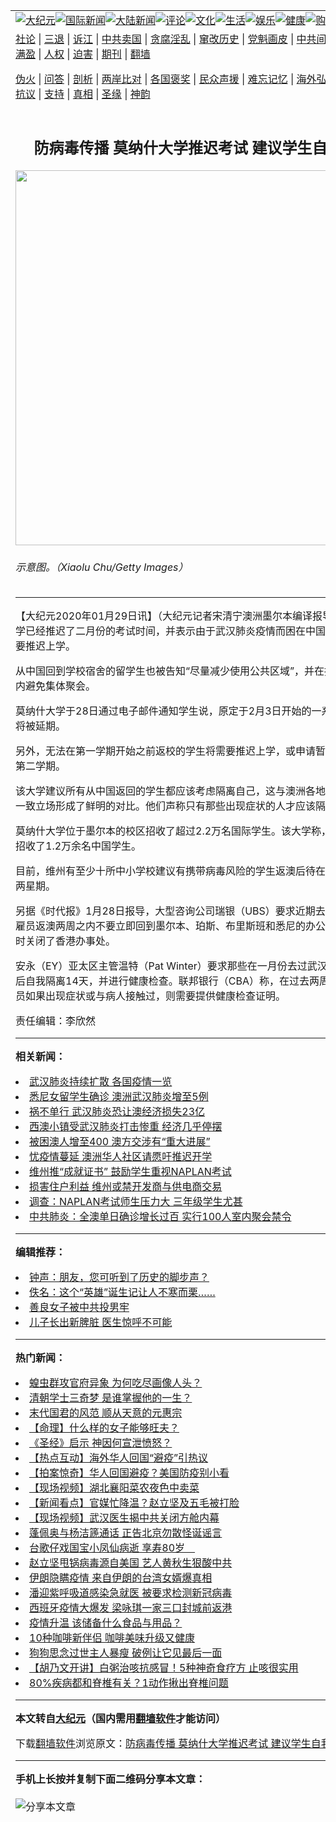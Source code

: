 <a name="1" id="1" target="_blank"></a><span id="1"></span>
<table align=center border="0"><tr><td colspan="2" VALIGN=TOP><a href="https://github.com/onzhi266/djy/blob/master/gb/nsc413.md#1"><img src="https://raw.githubusercontent.com/onzhi266/www/master/t/djy/1.jpg" title="大纪元"></a><a href="https://github.com/onzhi266/djy/blob/master/gb/n24hr.md#1"><img src="https://raw.githubusercontent.com/onzhi266/www/master/t/djy/3.jpg" title="国际新闻"></a><a href="https://github.com/onzhi266/djy/blob/master/gb/nsc413.md#1"><img src="https://raw.githubusercontent.com/onzhi266/www/master/t/djy/4.jpg" title="大陆新闻"></a><a href="https://github.com/onzhi266/djy/blob/master/gb/news392.md#1"><img src="https://raw.githubusercontent.com/onzhi266/www/master/t/djy/5.jpg" title="评论"></a><a href="https://github.com/onzhi266/djy/blob/master/gb/news2007.md#1"><img src="https://raw.githubusercontent.com/onzhi266/www/master/t/djy/6.jpg" title="文化"></a><a href="https://github.com/onzhi266/djy/blob/master/gb/news2008.md#1"><img src="https://raw.githubusercontent.com/onzhi266/www/master/t/djy/7.jpg" title="生活"></a><a href="https://github.com/onzhi266/djy/blob/master/gb/ncyule.md#1"><img src="https://raw.githubusercontent.com/onzhi266/www/master/t/djy/8.jpg" title="娱乐"></a><a href="https://github.com/onzhi266/djy/blob/master/gb/nsc1002.md#1"><img src="https://raw.githubusercontent.com/onzhi266/www/master/t/djy/9.jpg" title="健康"><a href="https://www.youlucky.com"><img src="https://raw.githubusercontent.com/onzhi266/www/master/t/djy/10.jpg" title="购物"></a><a href="https://donate.epochtimes.com/?utm_medium=epochtimes&utm_source=referral&utm_campaign=donate_button_djyarticleheader"><img src="https://raw.githubusercontent.com/onzhi266/www/master/t/djy/12.jpg" title="捐款"></a></td></tr>
<tr><td colspan="2" VALIGN=TOP><a target="_blank" href="https://github.com/onzhi266/djy/blob/master/gb/9p.md#1">社论</a> | <a target="_blank" href="https://github.com/onzhi266/djy/blob/master/gb/nf5657.md#1">三退</a> | <a target="_blank" href="https://github.com/onzhi266/djy/blob/master/gb/nf6124.md#1">诉江</a> | <a target="_blank" href="https://github.com/onzhi266/djy/blob/master/gb/nf1176117.md#1">中共卖国</a> | <a target="_blank" href="https://github.com/onzhi266/djy/blob/master/gb/nf5773.md#1">贪腐淫乱</a> | <a target="_blank" href="https://github.com/onzhi266/djy/blob/master/gb/nf1176115.md#1">窜改历史</a> | <a target="_blank" href="https://github.com/onzhi266/djy/blob/master/gb/nf1176107.md#1">党魁画皮</a> | <a target="_blank" href="https://github.com/onzhi266/djy/blob/master/gb/nf1320400.md#1">中共间谍</a> | <a target="_blank" href="https://github.com/onzhi266/djy/blob/master/gb/nf1176114.md#1">破坏传统</a> | <a target="_blank" href="https://github.com/onzhi266/ntdtv/blob/master/gb/prog447_1.md#1">恶贯满盈</a> | <a target="_blank" href="https://github.com/onzhi266/djy/blob/master/gb/ncid278.md#1">人权</a> | <a target="_blank" href="https://github.com/onzhi266/djy/blob/master/gb/nf1176111.md#1">迫害</a> | <a target="_blank" href="https://gitlab.com/szzdlab/mh-qikan/blob/master/README.md#1">期刊</a> | <a target="_blank" href="https://github.com/onzhi266/www/blob/master/README.md?zsrh#8">翻墙</a></p><p><a target="_blank" href="https://github.com/onzhi266/djy/blob/master/gb/nf5562.md#1">伪火</a> | <a target="_blank" href="https://github.com/onzhi266/djy/blob/master/gb/nf4378.md#1">问答</a> | <a target="_blank" href="https://github.com/onzhi266/djy/blob/master/gb/nf5792.md#1">剖析</a> | <a target="_blank" href="https://github.com/onzhi266/djy/blob/master/gb/nf5735.md#1">两岸比对</a> | <a target="_blank" href="https://github.com/onzhi266/djy/blob/master/gb/nf6119.md#1">各国褒奖</a> | <a target="_blank" href="https://github.com/onzhi266/djy/blob/master/gb/nf6120.md#1">民众声援</a> | <a target="_blank" href="https://github.com/onzhi266/djy/blob/master/gb/nf1188594.md#1">难忘记忆</a> | <a target="_blank" href="https://github.com/onzhi266/djy/blob/master/gb/nf3180.md#1">海外弘传</a> | <a target="_blank" href="https://github.com/onzhi266/djy/blob/master/gb/nf5410.md#1">万人上访</a> | <a target="_blank" href="https://github.com/onzhi266/ntdtv/blob/master/gb/prog1530_1.md#1">和平抗议</a> | <a target="_blank" href="https://github.com/onzhi266/djy/blob/master/gb/nf4386.md#1">支持</a> | <a target="_blank" href="https://github.com/onzhi266/djy/blob/master/gb/nf4389.md#1">真相</a> | <a target="_blank" href="https://github.com/onzhi266/djy/blob/master/gb/nf5790.md#1">圣缘</a> | <a target="_blank" href="https://github.com/onzhi266/djy/blob/master/gb/nf4786.md#1">神韵</a></td></tr>
<tr><td VALIGN=TOP width="626"><h2 align=center>防病毒传播 莫纳什大学推迟考试 建议学生自我隔离</h2>
<img width="600" src="https://i.epochtimes.com/assets/uploads/2020/01/GettyImages-1201285261-1-600x400.jpg" />
<h6>示意图。（Xiaolu Chu/Getty Images）
</h6>
<hr>
<p>【大纪元2020年01月29日讯】（大纪元记者宋清宁<ahref="https://github.com/onzhi266/djy/blob/master/gb/tag/%E6%BE%B3%E6%B4%B2.md#1">澳洲</a>墨尔本编译报导）<ahref="https://github.com/onzhi266/djy/blob/master/gb/tag/%E8%8E%AB%E7%BA%B3%E4%BB%80%E5%A4%A7%E5%AD%A6.md#1">莫纳什大学</a>已经推迟了二月份的考试时间，并表示由于<ahref="https://github.com/onzhi266/djy/blob/master/gb/tag/%E6%AD%A6%E6%B1%89%E8%82%BA%E7%82%8E.md#1">武汉肺炎</a>疫情而困在中国的学生可能需要推迟上学。</p>
<p>从中国回到学校宿舍的留学生也被告知“尽量减少使用公共区域”，并在接下来的三周内避免集体聚会。</p>
<p><ahref="https://github.com/onzhi266/djy/blob/master/gb/tag/%E8%8E%AB%E7%BA%B3%E4%BB%80%E5%A4%A7%E5%AD%A6.md#1">莫纳什大学</a>于28日通过电子邮件通知学生说，原定于2月3日开始的一系列夏季考试将被延期。</p>
<p>另外，无法在第一学期开始之前返校的学生将需要推迟上学，或申请暂停上学，直至第二学期。</p>
<p>该大学建议所有从中国返回的学生都应该考虑<ahref="https://github.com/onzhi266/djy/blob/master/gb/tag/%E9%9A%94%E7%A6%BB.md#1">隔离</a>自己，这与<ahref="https://github.com/onzhi266/djy/blob/master/gb/tag/%E6%BE%B3%E6%B4%B2.md#1">澳洲</a>各地首席卫生官的一致立场形成了鲜明的对比。他们声称只有那些出现症状的人才应该<ahref="https://github.com/onzhi266/djy/blob/master/gb/tag/%E9%9A%94%E7%A6%BB.md#1">隔离</a>自己。</p>
<p>莫纳什大学位于墨尔本的校区招收了超过2.2万名国际学生。该大学称，其在2017年招收了1.2万余名中国学生。</p>
<p>目前，维州有至少十所中小学校建议有携带病毒风险的学生返澳后待在家里自我隔离两星期。</p>
<p>另据《时代报》1月28日报导，大型咨询公司瑞银（UBS）要求近期去过中国旅行的雇员返澳两周之内不要立即回到墨尔本、珀斯、布里斯班和悉尼的办公室上班，并暂时关闭了香港办事处。</p>
<p>安永（EY）亚太区主管温特（Pat Winter）要求那些在一月份去过武汉的雇员在返澳后自我隔离14天，并进行健康检查。联邦银行（CBA）称，在过去两周去过武汉的雇员如果出现症状或与病人接触过，则需要提供健康检查证明。</p>
<p>责任编辑：李欣然</p>

<hr>


<strong>相关新闻：</strong>
<li><a href="https://github.com/onzhi266/djy/blob/master/gb/20/1/27/n11825123.md#1">武汉肺炎持续扩散 各国疫情一览</a></li>
<li><a href="https://github.com/onzhi266/djy/blob/master/gb/20/1/27/n11825272.md#1">悉尼女留学生确诊 澳洲武汉肺炎增至5例</a></li>
<li><a href="https://github.com/onzhi266/djy/blob/master/gb/20/1/28/n11826982.md#1">祸不单行 武汉肺炎恐让澳经济损失23亿</a></li>
<li><a href="https://github.com/onzhi266/djy/blob/master/gb/20/1/28/n11826988.md#1">西澳小镇受武汉肺炎打击惨重 经济几乎停摆</a></li>
<li><a href="https://github.com/onzhi266/djy/blob/master/gb/20/1/28/n11827032.md#1">被困澳人增至400 澳方交涉有“重大进展”</a></li>
<li><a href="https://github.com/onzhi266/djy/blob/master/gb/20/1/28/n11827339.md#1">忧疫情蔓延 澳洲华人社区请愿吁推迟开学</a></li>
<li><a href="https://github.com/onzhi266/djy/blob/master/gb/20/3/12/n11934070.md#1">维州推“成就证书” 鼓励学生重视NAPLAN考试</a></li>
<li><a href="https://github.com/onzhi266/djy/blob/master/gb/20/3/17/n11946117.md#1">损害住户利益 维州或禁开发商与供电商交易</a></li>
<li><a href="https://github.com/onzhi266/djy/blob/master/gb/20/3/17/n11946006.md#1">调查：NAPLAN考试师生压力大 三年级学生尤甚</a></li>
<li><a href="https://github.com/onzhi266/djy/blob/master/gb/20/3/7/n11922895.md#1">中共肺炎：全澳单日确诊增长过百  实行100人室内聚会禁令</a></li>
<hr>


<strong>编辑推荐：</strong>
<li><a href="https://github.com/onzhi266/djy/blob/master/gb/19/4/16/n11190396.md#1">钟声：朋友，您可听到了历史的脚步声？</a></li>
<li><a href="https://github.com/tsiac2612/djy/blob/master/gb/17/12/15/n9959503.md#1" target="_blank">佚名：这个“英雄”诞生记让人不寒而栗……</a></li><li><a href="https://github.com/onzhi266/djy/blob/master/gb/13/9/29/n3974789.md?dfh#1" target="_blank">善良女子被中共投男牢</a></li><li><a href="https://github.com/tsiac2612/djy/blob/master/gb/16/3/30/n7475279.md#1" target="_blank">儿子长出新脾脏 医生惊呼不可能</a></li>
<hr>

<strong>热门新闻：</strong>
<li><a href="https://github.com/onzhi266/djy/blob/master/gb/20/2/29/n11905232.md#1">蝗虫群攻官府异象 为何吃尽画像人头？</a></li>
<li><a href="https://github.com/onzhi266/djy/blob/master/gb/20/3/11/n11933369.md#1">清朝学士三奇梦 是谁掌握他的一生？</a></li>
<li><a href="https://github.com/onzhi266/djy/blob/master/gb/20/2/28/n11903572.md#1">末代国君的风范 顺从天意的元惠宗</a></li>
<li><a href="https://github.com/onzhi266/djy/blob/master/gb/20/3/2/n11909596.md#1">【命理】什么样的女子能够旺夫？</a></li>
<li><a href="https://github.com/onzhi266/djy/blob/master/gb/20/2/26/n11898519.md#1">《圣经》启示 神因何宣泄愤怒？</a></li>
<li><a href="https://github.com/onzhi266/djy/blob/master/gb/20/3/17/n11947713.md#1">【热点互动】海外华人回国“避疫”引热议</a></li>
<li><a href="https://github.com/onzhi266/djy/blob/master/gb/20/3/18/n11948516.md#1">【拍案惊奇】华人回国避疫？美国防疫别小看</a></li>
<li><a href="https://github.com/onzhi266/djy/blob/master/gb/20/3/17/n11948158.md#1">【现场视频】湖北襄阳菜农夜色中卖菜</a></li>
<li><a href="https://github.com/onzhi266/djy/blob/master/gb/20/3/16/n11945071.md#1">【新闻看点】官媒忙降温？赵立坚及五毛被打脸</a></li>
<li><a href="https://github.com/onzhi266/djy/blob/master/gb/20/3/16/n11943071.md#1">【现场视频】武汉医生揭中共关闭方舱内幕</a></li>
<li><a href="https://github.com/onzhi266/djy/blob/master/gb/20/3/16/n11945291.md#1">蓬佩奥与杨洁篪通话 正告北京勿散怪诞谣言</a></li>
<li><a href="https://github.com/onzhi266/djy/blob/master/gb/20/3/17/n11946544.md#1">台歌仔戏国宝小凤仙病逝 享寿80岁　</a></li>
<li><a href="https://github.com/onzhi266/djy/blob/master/gb/20/3/15/n11942589.md#1">赵立坚甩锅病毒源自美国 艺人黄秋生狠酸中共</a></li>
<li><a href="https://github.com/onzhi266/djy/blob/master/gb/20/3/17/n11947993.md#1">伊朗隐瞒疫情 来自伊朗的台湾女婿爆真相</a></li>
<li><a href="https://github.com/onzhi266/djy/blob/master/gb/20/3/15/n11942781.md#1">潘迎紫呼吸道感染急就医 被要求检测新冠病毒</a></li>
<li><a href="https://github.com/onzhi266/djy/blob/master/gb/20/3/15/n11942415.md#1">西班牙疫情大爆发 梁咏琪一家三口封城前返港</a></li>
<li><a href="https://github.com/onzhi266/djy/blob/master/gb/20/3/16/n11944768.md#1">疫情升温 该储备什么食品与用品？</a></li>
<li><a href="https://github.com/onzhi266/djy/blob/master/gb/20/3/16/n11943647.md#1">10种咖啡新伴侣 咖啡美味升级又健康</a></li>
<li><a href="https://github.com/onzhi266/djy/blob/master/gb/20/3/14/n11940160.md#1">狗狗思念过世主人暴瘦 破例让它见最后一面</a></li>
<li><a href="https://github.com/onzhi266/djy/blob/master/gb/20/3/16/n11944883.md#1">【胡乃文开讲】白粥治咳抗感冒！5种神奇食疗方 止咳很实用</a></li>
<li><a href="https://github.com/onzhi266/djy/blob/master/gb/20/3/15/n11942884.md#1">80%疾病都和脊椎有关？1动作揪出脊椎问题</a></li>
<hr>

<strong>本文转自<a href="https://www.epochtimes.com">大纪元</a>（国内需用<a href="https://github.com/onzhi266/www/blob/master/README.md#8">翻墙软件</a>才能访问）</strong><p>下载<a href="https://github.com/onzhi266/www/blob/master/README.md#8">翻墙软件</a>浏览原文：<a href="https://www.epochtimes.com/gb/20/1/29/n11829176.htm">防病毒传播 莫纳什大学推迟考试 建议学生自我隔离</a></p><hr>

<strong>手机上长按并复制下面二维码分享本文章：</strong><br><br><img src="http://d1p1.ip.zn2.us/v.php?action=qrcode&url=https://github.com/onzhi266/djy/blob/master/gb/20/1/29/n11829176.md%231" title="分享本文章"></td><td VALIGN=TOP><a href="https://github.com/onzhi266/djy/blob/master/gb/16/1/21/n4622075.md?dfh#1" target="_blank"><img src="https://raw.githubusercontent.com/onzhi266/djy/master/gb/300/wei-f1.jpg" title="中共的伪火骗局"  alt="中共的伪火骗局"></a><br><a href="https://github.com/onzhi266/www/blob/master/README.md?dfh#9" target="_blank"><img src="https://raw.githubusercontent.com/onzhi266/djy/master/gb/300/yong-h.jpg" title="永恒的见证"  alt="永恒的见证"></a><br><a href="https://github.com/onzhi266/djy/blob/master/gb/13/9/29/n3974789.md?dfh#1" target="_blank"><img src="https://raw.githubusercontent.com/onzhi266/djy/master/gb/300/shang-lnz.jpg" title="善良女子被中共投男牢"  alt="善良女子被中共投男牢"></a><br><a href="https://github.com/onzhi266/djy/blob/master/gb/16/3/16/n4663449.md?dfh#1" target="_blank"><img src="https://raw.githubusercontent.com/onzhi266/djy/master/gb/300/huo-z3.jpg" title="警卫目击活摘器官"  alt="警卫目击活摘器官"></a><br><a href="https://github.com/onzhi266/djy/blob/master/gb/16/8/7/n8177641.md?dfh#1" target="_blank"><img src="https://raw.githubusercontent.com/onzhi266/djy/master/gb/300/huo-z4.jpg" title="证人描述活摘恐怖"  alt="证人描述活摘恐怖"></a><br><a href="https://github.com/onzhi266/djy/blob/master/gb/10/4/19/n2881569.md?dfh#1" target="_blank"><img src="https://raw.githubusercontent.com/onzhi266/djy/master/gb/300/huo-z1.jpg" title="揭开活摘器官黑幕"  alt="揭开活摘器官黑幕"></a><br><a href="https://github.com/onzhi266/djy/blob/master/gb/10/11/7/n3077476.md?dfh#1" target="_blank"><img src="https://raw.githubusercontent.com/onzhi266/djy/master/gb/300/ma-ks.jpg" title="马克思的成魔之路"  alt="马克思的成魔之路"></a><br><a href="https://github.com/onzhi266/djy/blob/master/gb/14/6/9/n4173977.md?dfh#1" target="_blank"><img src="https://raw.githubusercontent.com/onzhi266/djy/master/gb/300/chang-zs.jpg" title="藏字石 蕴天机"  alt="藏字石 蕴天机"></a><br><a href="https://github.com/onzhi266/djy/blob/master/gb/18/5/10/n10381511.md?dfh#1" target="_blank"><img src="https://raw.githubusercontent.com/onzhi266/djy/master/gb/300/st1.jpg" title="关注3亿人三退"  alt="关注3亿人三退"></a><br><a href="https://github.com/onzhi266/djy/blob/master/gb/18/3/21/n10237682.md?dfh#1" target="_blank"><img src="https://raw.githubusercontent.com/onzhi266/djy/master/gb/300/jie-t.jpg" title="解体中共复兴中华"  alt="解体中共复兴中华"></a><br><a href="https://github.com/onzhi266/djy/blob/master/gb/9/2/9/n2422991.md?dfh#1" target="_blank"><img src="https://raw.githubusercontent.com/onzhi266/djy/master/gb/300/gao-zs.jpg" title="中共迫害良心律师"  alt="中共迫害良心律师"></a><br><a href="https://github.com/onzhi266/djy/blob/master/gb/18/12/9/n10900044.md?dfh#1" target="_blank"><img src="https://raw.githubusercontent.com/onzhi266/djy/master/gb/300/sj1.jpg" title="303万人举报江泽民"  alt="303万人举报江泽民"></a><br><a href="https://github.com/onzhi266/djy/blob/master/gb/18/8/28/n10672014.md?dfh#1" target="_blank"><img src="https://raw.githubusercontent.com/onzhi266/djy/master/gb/300/sj2.jpg" title="这些官员为何起诉江泽民"  alt="这些官员为何起诉江泽民"></a><br><a href="https://github.com/onzhi266/djy/blob/master/gb/8/12/18/n2367165.md?dfh#1" target="_blank"><img src="https://raw.githubusercontent.com/onzhi266/djy/master/gb/300/liangan.jpg" title="海峡两岸的强烈对比"  alt="海峡两岸的强烈对比"></a><br><a href="https://github.com/onzhi266/djy/blob/master/gb/15/12/10/n4593139.md?dfh#1" target="_blank"><img src="https://raw.githubusercontent.com/onzhi266/djy/master/gb/300/jia-ndzl.jpg" title="加拿大总理的贺信"  alt="加拿大总理的贺信"></a><br><a href="https://github.com/onzhi266/djy/blob/master/gb/11/6/17/n3289382.md?dfh#1" target="_blank"><img src="https://raw.githubusercontent.com/onzhi266/djy/master/gb/300/xiao-wd.jpg" title="探寻真相兼听则明"  alt="探寻真相兼听则明"></a><br><a href="https://github.com/onzhi266/djy/blob/master/gb/18/10/27/n10812623.md?dfh#1" target="_blank"><img src="https://raw.githubusercontent.com/onzhi266/djy/master/gb/300/yindu.jpg" title="印度媒体报道东方"  alt="印度媒体报道东方"></a><br><a href="https://github.com/onzhi266/djy/blob/master/gb/18/6/9/n10469652.md?dfh#1" target="_blank"><img src="https://raw.githubusercontent.com/onzhi266/djy/master/gb/300/xie-j.jpg" title="不一样的海外校园"  alt="不一样的海外校园"></a><br><a href="https://github.com/onzhi266/djy/blob/master/gb/7/4/5/n1669415.md?dfh#1" target="_blank"><img src="https://raw.githubusercontent.com/onzhi266/djy/master/gb/300/li-up.jpg" title="从大师到徒弟的传奇"  alt="从大师到徒弟的传奇"></a><br><a href="https://github.com/onzhi266/djy/blob/master/gb/17/5/26/n9191512.md?dfh#1" target="_blank"><img src="https://raw.githubusercontent.com/onzhi266/djy/master/gb/300/zfl2.jpg" title="亿万人与东方一本奇书"  alt="亿万人与东方一本奇书"></a><br><a href="https://github.com/onzhi266/djy/blob/master/gb/13/11/27/n4020290.md?dfh#1" target="_blank"><img src="https://raw.githubusercontent.com/onzhi266/djy/master/gb/300/zhen-h.jpg" title="大陆见不到的震撼场面"  alt="大陆见不到的震撼场面"></a><br><a href="https://github.com/onzhi266/djy/blob/master/gb/15/7/17/n4482910.md?dfh#1" target="_blank"><img src="https://raw.githubusercontent.com/onzhi266/djy/master/gb/300/dalu-sk.jpg" title="人心向善 大陆当初盛况"  alt="人心向善 大陆当初盛况"></a><br><a href="https://github.com/onzhi266/djy/blob/master/gb/19/1/5/n10955468.md?dfh#1" target="_blank"><img src="https://raw.githubusercontent.com/onzhi266/djy/master/gb/300/zfl1.jpg" title="追寻真理 这书讲什么"  alt="追寻真理 这书讲什么"></a><br><a href="https://github.com/onzhi266/www/blob/master/README.md?dfh#1" target="_blank"><img src="https://raw.githubusercontent.com/onzhi266/djy/master/gb/300/fq1.jpg" title="下载免费翻墙软件"  alt="下载免费翻墙软件"></a><br></td></tr></table>
